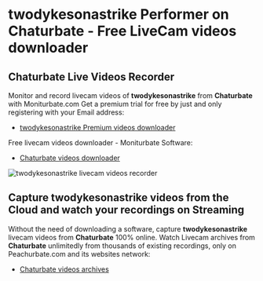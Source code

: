 # twodykesonastrike Performer on Chaturbate - Free LiveCam videos downloader

## Chaturbate Live Videos Recorder

Monitor and record livecam videos of **twodykesonastrike** from **Chaturbate** with Moniturbate.com
Get a premium trial for free by just and only registering with your Email address:
* [twodykesonastrike Premium videos downloader](https://moniturbate.com/request-demo-licence-key.html)

Free livecam videos downloader - Moniturbate Software:
* [Chaturbate videos downloader](https://moniturbate.com/moniturbate-download-software.html)

![twodykesonastrike livecam videos recorder](https://peachurnet.com/templates/moniturbate-software.png)


## Capture twodykesonastrike videos from the Cloud and watch your recordings on Streaming

Without the need of downloading a software, capture **twodykesonastrike** livecam videos from **Chaturbate** 100% online.
Watch Livecam archives from **Chaturbate** unlimitedly from thousands of existing recordings, only on Peachurbate.com and its websites network:
* [Chaturbate videos archives](https://peachurnet.com/)
